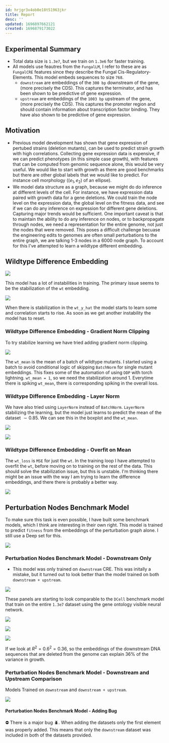 ```yaml
---
id: hrjgr3x4ob0e18t51963jkr
title: Report
desc: ''
updated: 1696897662121
created: 1696879173022
---
```

## Experimental Summary

- Total data size is `1.3e7`, but we train on `1.3e6` for faster training.
- All models use feautres from the `FungalLM`, I refer to these are as `FungalCRE` features since they describe the Fungal Cis-Regulatory-Elements. This model embeds sequences to size `768`.
  - `downstream` are embeddings of the `300 bp` downstream of the gene, (more precisely the CDS). This captures the terminator, and has been shown to be predictive of gene expression.
  - `upstream` are embeddings of the `1003 bp` upstream of the gene, (more precisely the CDS). This captures the promoter region and should contain information about transcription factor binding. They have also shown to be predictive of gene expression.

## Motivation

- Previous model development has shown that gene expression of pertubed strains (deletion mutants), can be used to predict strain growth with high correlations. Collecting gene expression data is expensive, if we can predict phenotypes (in this simple case growth), with features that can be computed from genomic sequence alone, this would be very useful. We would like to start with growth as there are good benchmarks but there are other global labels that we would like to predict. For instance cell morphology ($(e_1, e_2)$ of an ellipse).
- We model data structure as a graph, because we might do do inference at different levels of the cell. For instance, we have expression data paired with growth data for a gene deletions. We could train the node level on the expression data, the global level on the fitness data, and see if we can do any inference on expression for different gene deletions. Capturing major trends would be sufficient. One important caveat is that to maintain the ability to do any inference on nodes, or to backpropagate through nodes, we need a representation for the entire genome, not just the nodes that were removed. This poses a difficult challenge becuase the engineering edits to genomes are often small perturbations to the entire graph, we are talking 1-3 nodes in a 6000 node graph. To account for this I've attempted to learn a wildtype different embedding.

## Wildtype Difference Embedding

![](./assets/drawio/wildtype-difference-batch-overfit.drawio.png)

This model has a lot of instabilities in training. The primary issue seems to be the stabilization of the `wt` embedding.

![](./assets/images/experiments.dmf_costanzo_deepset.results.01.report.md.wildtype-difference-embedding-with-stabilization-we-see-some-learning.png)

When there is stabilization in the `wt_y_hat` the model starts to learn some and correlation starts to rise. As soon as we get another instability the model has to reset.

### Wildtype Difference Embedding - Gradient Norm Clipping

To try stabilize learning we have tried adding gradient norm clipping.

![](./assets/images/experiments.dmf_costanzo_deepset.results.01.report.md.wildtype-difference-embedding-with-gradient-norm-clipping.png)

The `wt_mean` is the mean of a batch of wildtype mutants. I started using a batch to avoid conditional logic of skipping `BatchNorm` for single mutant embeddings. This fixes some of the automation of using `DDP` with torch lightning. `wt_mean = 1`, so we need the stabilization around 1. Everytime there is spiking `wt_mean`, there is corresponding spiking in the overall loss.

### Wildtype Difference Embedding - Layer Norm

We have also tried using `LayerNorm` instead of `BatchNorm`. `LayerNorm` stabilizing the learning, but the model just learns to predict the mean of the dataset $\sim 0.85$. We can see this in the boxplot and the `wt_mean`.

![](./assets/images/experiments.dmf_costanzo_deepset.results.01.report.md.wildtype-difference-embedding-layer-norm-box-plot.png)

![](./assets/images/experiments.dmf_costanzo_deepset.results.01.report.md.wildtype-difference-embedding-layer-norm-wt-loss-and-wt-mean.png)

### Wildtype Difference Embedding - Overfit on Mean

The `wt_loss` is `MSE` for just the `wt`. In the training loop I have attempted to overfit the `wt`, before moving on to training on the rest of the data. This should solve the stabilization issue, but this is unstable. I'm thinking there might be an issue with the way I am trying to learn the difference embeddings, and there there is probably a better way.

![](./assets/images/wildtype-difference-embedding-overfit-on-mean.png)

## Perturbation Nodes Benchmark Model

To make sure this task is even possible, I have built some benchmark models, which I think are interesting in their own right. This model is trained to predict `fitness` from the embeddings of the perturbation graph alone. I still use a Deep set for this.

![](./assets/drawio/model-gene-removal.drawio.png)

### Perturbation Nodes Benchmark Model - Downstream Only

- This model was only trained on `downstream` CRE. This was initally a mistake, but it turned out to look better than the model trained on both `downstream + upstream`.

![](./assets/images/experiments.dmf_costanzo_deepset.results.01.md.box-plots-2485154_3a9c9fca115f0281903cb1ce7b7b251e435c463d1c7785fae1be751d32040c4b.png)

These panels are starting to look comparable to the `DCell` benchmark model that train on the entire `1.3e7` dataset using the gene ontology visible neural network.

![](./assets/images/experiments.dmf_costanzo_deepset.results.01.report.md.perturbation-nodes-benchmark-model-d-cell-comparison.png)

![](./assets/images/experiments.dmf_costanzo_deepset.results.01.md.correlations-and-loss-2485154_3a9c9fca115f0281903cb1ce7b7b251e435c463d1c7785fae1be751d32040c4b.png)

![](./assets/images/experiments.dmf_costanzo_deepset.results.01.md.variance-explained-2485154_3a9c9fca115f0281903cb1ce7b7b251e435c463d1c7785fae1be751d32040c4b.png)

If we look at $R^2 = 0.6^2 = 0.36$, so the embeddings of the downstream DNA sequences that are deleted from the genome can explain $36\%$ of the variance in growth.

### Perturbation Nodes Benchmark Model - Downstream and Upstream Comparison

Models Trained on `downstream` and `downstream + upstream`.

![](./assets/images/experiments.dmf_costanzo_deepset.results.01.md.deep-set-fungal-cre-gene-removal.png)

#### Perturbation Nodes Benchmark Model - Adding Bug

⛔️ There is a major bug 🪲. When adding the datasets only the first element was properly added. This means that only the `downstream` dataset was included in both of the datasets provided.
